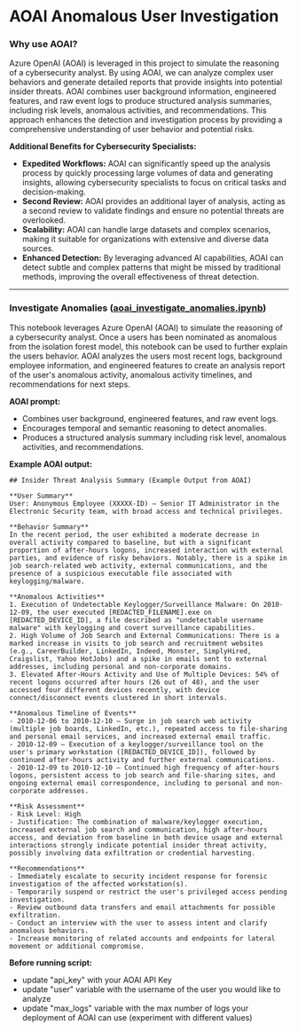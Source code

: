 # AOAI Anomalous User Investigation

### Why use AOAI?

Azure OpenAI (AOAI) is leveraged in this project to simulate the reasoning of a cybersecurity analyst. 
By using AOAI, we can analyze complex user behaviors and generate detailed reports that provide insights into potential insider threats. 
AOAI combines user background information, engineered features, and raw event logs to produce structured analysis summaries, including risk levels, 
anomalous activities, and recommendations. This approach enhances the detection and investigation process by providing a comprehensive understanding 
of user behavior and potential risks.

**Additional Benefits for Cybersecurity Specialists:**

* **Expedited Workflows:** AOAI can significantly speed up the analysis process by quickly processing large volumes of data and generating insights, allowing cybersecurity specialists to focus on critical tasks and decision-making.
* **Second Review:** AOAI provides an additional layer of analysis, acting as a second review to validate findings and ensure no potential threats are overlooked.
* **Scalability:** AOAI can handle large datasets and complex scenarios, making it suitable for organizations with extensive and diverse data sources.
* **Enhanced Detection:** By leveraging advanced AI capabilities, AOAI can detect subtle and complex patterns that might be missed by traditional methods, improving the overall effectiveness of threat detection.

---

### Investigate Anomalies ([aoai_investigate_anomalies.ipynb](aoai_investigate_anomalies.ipynb))
This notebook leverages Azure OpenAI (AOAI) to simulate the reasoning of a cybersecurity analyst.
Once a users has been nominated as anomalous from the isolation forest model, this notebook can be used to further explain the users behavior.
AOAI analyzes the users most recent logs, background employee information, and engineered features to create an analysis report of the user's anomalous activity, anomalous activity timelines, and recommendations for next steps.

**AOAI prompt:**
- Combines user background, engineered features, and raw event logs.
- Encourages temporal and semantic reasoning to detect anomalies.
- Produces a structured analysis summary including risk level, anomalous activities, and recommendations.

**Example AOAI output:**
```
## Insider Threat Analysis Summary (Example Output from AOAI)

**User Summary**  
User: Anonymous Employee (XXXXX-ID) — Senior IT Administrator in the Electronic Security team, with broad access and technical privileges.

**Behavior Summary**  
In the recent period, the user exhibited a moderate decrease in overall activity compared to baseline, but with a significant proportion of after-hours logons, increased interaction with external parties, and evidence of risky behaviors. Notably, there is a spike in job search-related web activity, external communications, and the presence of a suspicious executable file associated with keylogging/malware.

**Anomalous Activities**  
1. Execution of Undetectable Keylogger/Surveillance Malware: On 2010-12-09, the user executed [REDACTED_FILENAME].exe on [REDACTED_DEVICE_ID], a file described as "undetectable username malware" with keylogging and covert surveillance capabilities.  
2. High Volume of Job Search and External Communications: There is a marked increase in visits to job search and recruitment websites (e.g., CareerBuilder, LinkedIn, Indeed, Monster, SimplyHired, Craigslist, Yahoo HotJobs) and a spike in emails sent to external addresses, including personal and non-corporate domains.  
3. Elevated After-Hours Activity and Use of Multiple Devices: 54% of recent logons occurred after hours (26 out of 48), and the user accessed four different devices recently, with device connect/disconnect events clustered in short intervals.

**Anomalous Timeline of Events**  
- 2010-12-06 to 2010-12-10 — Surge in job search web activity (multiple job boards, LinkedIn, etc.), repeated access to file-sharing and personal email services, and increased external email traffic.  
- 2010-12-09 — Execution of a keylogger/surveillance tool on the user's primary workstation ([REDACTED_DEVICE_ID]), followed by continued after-hours activity and further external communications.  
- 2010-12-09 to 2010-12-10 — Continued high frequency of after-hours logons, persistent access to job search and file-sharing sites, and ongoing external email correspondence, including to personal and non-corporate addresses.

**Risk Assessment**  
- Risk Level: High  
- Justification: The combination of malware/keylogger execution, increased external job search and communication, high after-hours access, and deviation from baseline in both device usage and external interactions strongly indicate potential insider threat activity, possibly involving data exfiltration or credential harvesting.

**Recommendations**  
- Immediately escalate to security incident response for forensic investigation of the affected workstation(s).  
- Temporarily suspend or restrict the user's privileged access pending investigation.  
- Review outbound data transfers and email attachments for possible exfiltration.  
- Conduct an interview with the user to assess intent and clarify anomalous behaviors.  
- Increase monitoring of related accounts and endpoints for lateral movement or additional compromise.
```

**Before running script:**
- update "api_key" with your AOAI API Key
- update "user" variable with the username of the user you would like to analyze
- update "max_logs" variable with the max number of logs your deployment of AOAI can use (experiment with different values)

